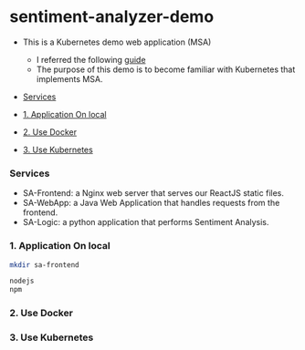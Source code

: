 # sentiment-analyzer-demo

- This is a Kubernetes demo web application (MSA)
  - I referred the following [guide](https://medium.com/free-code-camp/learn-kubernetes-in-under-3-hours-a-detailed-guide-to-orchestrating-containers-114ff420e882)
  - The purpose of this demo is to become familiar with Kubernetes that implements MSA.

- [Services](services)
- [1. Application On local](1-application-on-local)
- [2. Use Docker](2-use-docker)
- [3. Use Kubernetes](3-use-kubernetes)

### Services

- SA-Frontend: a Nginx web server that serves our ReactJS static files.
- SA-WebApp: a Java Web Application that handles requests from the frontend.
- SA-Logic: a python application that performs Sentiment Analysis.


### 1. Application On local

```sh
mkdir sa-frontend

nodejs
npm

```

### 2. Use Docker


### 3. Use Kubernetes



